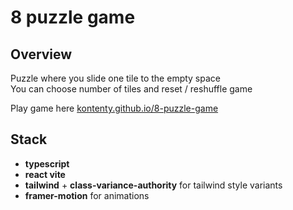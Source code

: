 # 8 puzzle game

## Overview

Puzzle where you slide one tile to the empty space  
You can choose number of tiles and reset / reshuffle game

Play game here [kontenty.github.io/8-puzzle-game](https://kontenty.github.io/8-puzzle-game/)

## Stack

- **typescript**
- **react vite**
- **tailwind** + **class-variance-authority** for tailwind style variants
- **framer-motion** for animations
